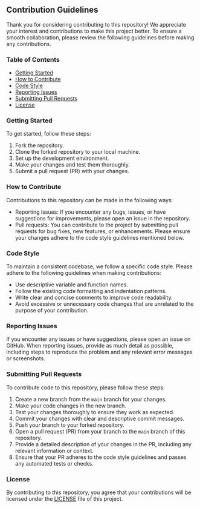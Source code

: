 ## Contribution Guidelines

Thank you for considering contributing to this repository! We appreciate your interest and contributions to make this project better. To ensure a smooth collaboration, please review the following guidelines before making any contributions.

### Table of Contents

- [Getting Started](https://github.com/FiveD-SE/e-commerce-fe/blob/main/CONTRIBUTING.md#getting-started)
- [How to Contribute](https://github.com/FiveD-SE/e-commerce-fe/blob/main/CONTRIBUTING.md/#how-to-contribute)
- [Code Style](https://github.com/FiveD-SE/e-commerce-fe/blob/main/CONTRIBUTING.md#code-style)
- [Reporting Issues](https://github.com/FiveD-SE/e-commerce-fe/blob/main/CONTRIBUTING.md#reporting-issues)
- [Submitting Pull Requests](https://github.com/FiveD-SE/e-commerce-fe/blob/main/CONTRIBUTING.md#submitting-pull-requests)
- [License](https://github.com/FiveD-SE/e-commerce-fe/blob/main/CONTRIBUTING.md#license)

### Getting Started

To get started, follow these steps:

1.  Fork the repository.
2.  Clone the forked repository to your local machine.
3.  Set up the development environment.
4.  Make your changes and test them thoroughly.
5.  Submit a pull request (PR) with your changes.

### How to Contribute

Contributions to this repository can be made in the following ways:

- Reporting issues: If you encounter any bugs, issues, or have suggestions for improvements, please open an issue in the repository.
- Pull requests: You can contribute to the project by submitting pull requests for bug fixes, new features, or enhancements. Please ensure your changes adhere to the code style guidelines mentioned below.

### Code Style

To maintain a consistent codebase, we follow a specific code style. Please adhere to the following guidelines when making contributions:

- Use descriptive variable and function names.
- Follow the existing code formatting and indentation patterns.
- Write clear and concise comments to improve code readability.
- Avoid excessive or unnecessary code changes that are unrelated to the purpose of your contribution.

### Reporting Issues

If you encounter any issues or have suggestions, please open an issue on GitHub. When reporting issues, provide as much detail as possible, including steps to reproduce the problem and any relevant error messages or screenshots.

### Submitting Pull Requests

To contribute code to this repository, please follow these steps:

1.  Create a new branch from the `main` branch for your changes.
2.  Make your code changes in the new branch.
3.  Test your changes thoroughly to ensure they work as expected.
4.  Commit your changes with clear and descriptive commit messages.
5.  Push your branch to your forked repository.
6.  Open a pull request (PR) from your branch to the `main` branch of this repository.
7.  Provide a detailed description of your changes in the PR, including any relevant information or context.
8.  Ensure that your PR adheres to the code style guidelines and passes any automated tests or checks.

### License

By contributing to this repository, you agree that your contributions will be licensed under the [LICENSE](https://github.com/FiveD-SE/e-commerce-fe/blob/main/LICENSE.md) file of this project.
